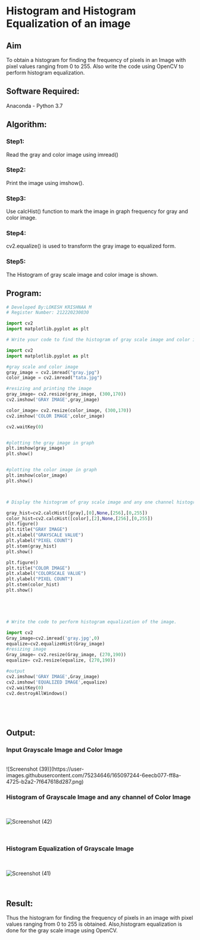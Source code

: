 # Histogram and Histogram Equalization of an image
## Aim
To obtain a histogram for finding the frequency of pixels in an Image with pixel values ranging from 0 to 255. Also write the code using OpenCV to perform histogram equalization.

## Software Required:
Anaconda - Python 3.7

## Algorithm:
### Step1: 
Read the gray and color image using imread() 


### Step2:
Print the image using imshow().

### Step3:
Use calcHist() function to mark the image in graph frequency for gray and color image.

### Step4:
cv2.equalize() is used to transform the gray image to equalized form.

### Step5:
The Histogram of gray scale image and color image is shown.

## Program:
```python
# Developed By:LOKESH KRISHNAA M 
# Register Number: 212220230030

import cv2
import matplotlib.pyplot as plt

# Write your code to find the histogram of gray scale image and color image channels.

import cv2
import matplotlib.pyplot as plt 

#gray scale and color image  
gray_image = cv2.imread("gray.jpg")
color_image = cv2.imread("tata.jpg")

#resizing and printing the image 
gray_image= cv2.resize(gray_image, (300,170))
cv2.imshow('GRAY IMAGE',gray_image)

color_image= cv2.resize(color_image, (300,170))
cv2.imshow('COLOR IMAGE',color_image)

cv2.waitKey(0)


#plotting the gray image in graph
plt.imshow(gray_image)
plt.show()


#plotting the color image in graph
plt.imshow(color_image)
plt.show()



# Display the histogram of gray scale image and any one channel histogram from color image

gray_hist=cv2.calcHist([gray],[0],None,[256],[0,255])
color_hist=cv2.calcHist([color],[2],None,[256],[0,255])
plt.figure()
plt.title("GRAY IMAGE")
plt.xlabel("GRAYSCALE VALUE")
plt.ylabel("PIXEL COUNT")
plt.stem(gray_hist)
plt.show()

plt.figure()
plt.title("COLOR IMAGE")
plt.xlabel("COLORSCALE VALUE")
plt.ylabel("PIXEL COUNT")
plt.stem(color_hist)
plt.show()





# Write the code to perform histogram equalization of the image. 

import cv2
Gray_image=cv2.imread('gray.jpg',0)
equalize=cv2.equalizeHist(Gray_image)
#resizing image 
Gray_image= cv2.resize(Gray_image, (270,190))
equalize= cv2.resize(equalize, (270,190))

#output
cv2.imshow('GRAY IMAGE',Gray_image)
cv2.imshow('EQUALIZED IMAGE',equalize)
cv2.waitKey(0)
cv2.destroyAllWindows()






```
## Output:
### Input Grayscale Image and Color Image
<br>
![Screenshot (39)](https://user-images.githubusercontent.com/75234646/165097244-6eecb077-ff8a-4725-b2a2-7f647618d287.png)


<br>

### Histogram of Grayscale Image and any channel of Color Image
<br>

![Screenshot (42)](https://user-images.githubusercontent.com/75234646/165099097-47a9b8f0-d2ff-44e7-ba35-0e24a2eee42a.png)


<br>

### Histogram Equalization of Grayscale Image
<br>

![Screenshot (41)](https://user-images.githubusercontent.com/75234646/165097271-8ff972bc-ac97-48a5-af5b-2de9a00d61cd.png)


<br>

## Result: 
Thus the histogram for finding the frequency of pixels in an image with pixel values ranging from 0 to 255 is obtained. Also,histogram equalization is done for the gray scale image using OpenCV.
